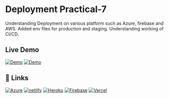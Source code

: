# Deployment Practical-7

Understanding Deployment on various platform such as Azure, firebase and AWS.
Added env files for production and staging.
Understanding working of CI/CD.

## Live Demo

[![Demo](https://img.shields.io/badge/Practical-7-blue?style=for-the-badge&logo=U+1F517&logoColor=white)](https://practical-7.netlify.app/Deploy)
[![Demo](https://img.shields.io/badge/azure-blue?style=for-the-badge&logo=microsoft&logoColor=white)](https://demo-boiler.azurewebsites.net/)

## 🔗 Links

[![Azure](https://img.shields.io/badge/azure-blue?style=for-the-badge&logo=microsoft&logoColor=white)](https://deploy-az.azurewebsites.net/)
[![netlify](https://img.shields.io/badge/netlify-darkgreen?style=for-the-badge&logo=netlify&logoColor=white)](https://pract-7.netlify.app/)
[![Heroku](https://img.shields.io/badge/Heroku-purple?style=for-the-badge&logo=Heroku&logoColor=white)](https://my-first-deploy-39ac2.web.app/)
[![Firebase](https://img.shields.io/badge/Firebase-yellow?style=for-the-badge&logo=Firebase&logoColor=white)](https://my-first-deploy-39ac2.web.app/)
[![Vercel](https://img.shields.io/badge/Vercel-black?style=for-the-badge&logo=Vercel&logoColor=white)](https://redux-pract-hinalgandhi.vercel.app/)

